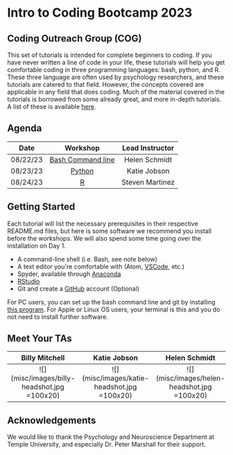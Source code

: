 # Intro to Coding Bootcamp 2023
## Coding Outreach Group (COG)


This set of tutorials is intended for complete beginners to coding. If you have never written a line of code in your life, these tutorials will help you get comfortable coding in three programming languages: bash, python, and R. These three language are often used by psychology researchers, and these tutorials are catered to that field. However, the concepts covered are applicable in any field that does coding. Much of the material covered in the tutorials is borrowed from some already great, and more in-depth tutorials. A list of these is available [here](https://github.com/TU-Coding-Outreach-Group/Tutorials/blob/master/index.md).

## Agenda
| Date        | Workshop                             | Lead Instructor |
| :-----------: |:------------------------------------:| :-----------:|
| 08/22/23   | [Bash Command line](https://github.com/TU-Coding-Outreach-Group/intro-to-coding-2023/tree/main/bash) | Helen Schmidt |
| 08/23/23    | [Python](https://github.com/TU-Coding-Outreach-Group/intro-to-coding-2023/tree/main/python) | Katie Jobson |
| 08/24/23    | [R](https://github.com/TU-Coding-Outreach-Group/intro-to-coding-2023/tree/main/R) | Steven Martinez |




## Getting Started
Each tutorial will list the necessary prerequisites in their respective README.md files, but here is some software we recommend you install before the workshops. We will also spend some time going over the installation on Day 1.
- A command-line shell (i.e. Bash, see note below)
- A text editor you're comfortable with (Atom, [VSCode](https://code.visualstudio.com/), etc.)
- Spyder, available through [Anaconda](https://www.anaconda.com/products/individual#Downloads)
- [RStudio](https://www.rstudio.com/products/rstudio/download/#download)
- Git and create a [GitHub](https://github.com/) account (Optional)

For PC users, you can set up the bash command line and git by installing [this program](https://gitforwindows.org/). For Apple or Linux OS users, your terminal is this and you do not need to install further software.

## Meet Your TAs

| Billy Mitchell | Katie Jobson | Helen Schmidt | Steven Martinez |
| :------------: | :----------: | :-----------: | :-------------: |
| ![](misc/images/billy-headshot.jpg =100x20) | ![](misc/images/katie-headshot.jpg =100x20) | ![](misc/images/helen-headshot.jpg =100x20) | ![](misc/images/steven-headshot.jpg =100x20) |


## Acknowledgements
We would like to thank the Psychology and Neuroscience Department at Temple University, and especially Dr. Peter Marshall for their support. 
